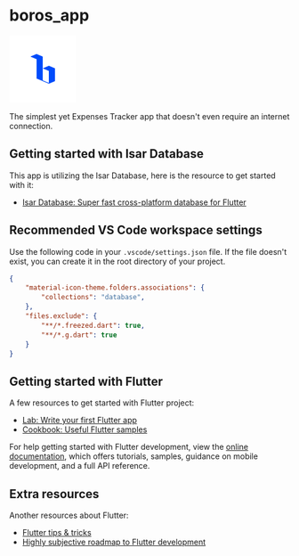 # boros_app

<img src="images/icon.png" height="120">

The simplest yet Expenses Tracker app that doesn't even require an internet connection.

## Getting started with Isar Database

This app is utilizing the Isar Database, here is the resource to get started with it:

- [Isar Database: Super fast cross-platform database for Flutter](https://isar.dev/)

## Recommended VS Code workspace settings

Use the following code in your `.vscode/settings.json` file. If the file doesn't exist, you can create it in the root directory of your project.

```json
{
    "material-icon-theme.folders.associations": {
        "collections": "database",
    },
    "files.exclude": {
        "**/*.freezed.dart": true,
        "**/*.g.dart": true
    }
}
```

## Getting started with Flutter

A few resources to get started with Flutter project:

- [Lab: Write your first Flutter app](https://docs.flutter.dev/get-started/codelab)
- [Cookbook: Useful Flutter samples](https://docs.flutter.dev/cookbook)

For help getting started with Flutter development, view the
[online documentation](https://docs.flutter.dev/), which offers tutorials,
samples, guidance on mobile development, and a full API reference.

## Extra resources

Another resources about Flutter:

- [Flutter tips & tricks](https://github.com/vandadnp/flutter-tips-and-tricks)
- [Highly subjective roadmap to Flutter development](https://github.com/olexale/flutter_roadmap)
